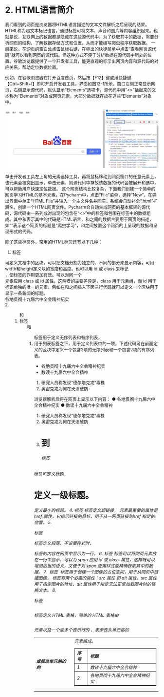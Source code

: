 # 2. HTML语言简介

我们看到的网页是浏览器将HTML语言描述的文本文件解析之后呈现的结果。HTML称为超文本标记语言，通过标签可将文本、声音和图片等内容组织起来。也就是说，互联网上的数据都是隐藏在这些源代码中，为了获取其中的数据，需要分析网页的结构，了解数据存储方式和位置，从而才能编写爬虫程序获取数据。
一般来说，在网页的空白处点击鼠标右键，在弹出的快捷菜单中点击“查看网页源代码”就可以看到网页的源代码。但这种方式不便于分析数据在源代码中所处的位置。谷歌浏览器提供了一个开发者工具，能更直观的标示出网页内容和源代码的对应关系，帮助定位数据位置。

例如，在谷歌浏览器在打开百度首页，然后按【F12】键或用快捷键【Ctrl+Shift+l】即可开启开发者工具，界面如图12-1所示。窗口左侧正常显示网页，右侧显示源代码，默认显示“Elements”选项卡，源代码中用“<>”括起来的文本称为“Elements”对象或网页元素，大部分数据就存放在这些“Elements”对象中。

![](./数据集/爬虫百度首页0.jpg)

单击开发者工具左上角的元素选择工具，再将鼠标移动到网页窗口的任意元素上，该元素会被突出显示，单击元素，则源代码中存放该数据的代码会被展开和选中，可以帮助用户快速定位数据。
这个网页结构比较复杂，下面我们创建一个简单的网页学习HTML的基本元素。在Pycharm中，点击“File”菜单，选择“New”，在弹出界面中单击“HTML File”并输入一个主文件名并回车，系统会自动补全“.html”扩展名，创建一个HTML网页文件。Pycharm会自动生成网页的基本框架的源代码，源代码由一系列成对出现的包含在“<>”中的标签和包围在标签中的数据组成。其中<html>和</html>表示其中的代码是HTML语言，<head>和</head>之间的数据主要用于网页的描述，如“<title>爬虫练习</title>”表示这个网页的标题是“爬虫学习”，<body>和</body>之间放置这个网页的上呈现的数据和呈现形式的代码。

<!DOCTYPE html>              <!--网页声明，告诉浏览器用html规范解释当前文档-->
<html lang="en">             <!--声明这是一个HTML文档-->
<head>                       <!--定义文档头部-->
    <meta charset="UTF-8">   <!--描述文档属性-->
    <title>爬虫练习</title>   <!--定义文档标题-->
</head>                      <!--文档头部结束标签-->
<body>                       <!--定义文档主体，包含文档所有内容-->

</body>                      <!--文档主体结束标签-->
</html>                      <!--HTML文档结束标签-->

除了这些标签外，常用的HTML标签还有以下几种：
1. <div>标签
<div> 可定义文档中的区块，可以把文档分割为独立的、不同的部分来显示内容，可用width和height定义块的宽度和高度。也可以用 id 或 class 来标记 <div>，使标签的作用更加有效。可以对同一个 <div> 元素应用 class 或 id 属性。这两者的主要差异是，class 用于元素组，而 id 用于标识单独的唯一的元素。例如在<body>和</body>之间插入下面三行代码就可以定义一个区块用于显示一条新闻的标题。

<!--定义一个区块-->
<div class="hot-news-wrapper">
  <span class="title-content-title">各地贯彻十九届六中全会精神纪实</span>
</div>
2. <ul><ol>和<li>标签<ul>和<ol>标签用于定义无序列表和有序列表，<li>用于列表标签之下，用于定义列表中的一项。下述代码可在前面定义的区块中定义一个包含2项的无序列表和一个包含2项的有序列表。
<div class="hot-news-wrapper">
    <ul>  <!--定义一个无序列表-->
        <li><span class="title-content-title">各地贯彻十九届六中全会精神纪实</span></li>
        <li><span class="title-content-title">数读十九届六中全会精神</span></li>
    </ul>
    <ol>  <!--定义一个有序列表-->
        <li><span class="title-content-title">研究人员称发现“德尔塔克戎”毒株</span></li>
        <li><span class="title-content-title">奥密克戎为何在天津破防</span></li>
    </ol>
</div>

浏览器解析后将在网页上显示以下内容：
● 各地贯彻十九届六中全会精神纪实
● 数读十九届六中全会精神
1. 研究人员称发现“德尔塔克戎”毒株
2. 奥密克戎为何在天津破防
3. <h1> 到 <h6> 标签
 <h> 标签可定义标题，<h1> 定义一级标题。<h6> 定义最小的标题。
4. <a> 标签
<a> 标签定义超链接，<a> 元素最重要的属性是 href 属性，它指示链接的目标，用于从一网页链接到href 指定的位置。
5. <p>标签
<p> 标签定义段落，不设置样式时，<p>标签的内容在网页中显示为一行。
6. <span>标签
<span>标签可以将网页元素放在一行中显示，可以为 span 应用 id 或 class 属性，这样既可以增加适当的语义，又便于对 span 应用样式或精确获取其中的数据。
7. <img> 标签
<img> 标签用于创建一个图像的占位空间，用于从网页中链接图像，<img> 标签有两个必需的属性：src 属性 和 alt 属性。src 属性用于指定图片的地址，alt 属性用于指定无法正常加载图片时的替换文本。
8.<table> 标签
<table> 标签定义 HTML 表格，简单的 HTML 表格由 <table> 元素以及一个或多个表示行的 <tr>、表示表头单元格的<th> 或标准单元格的的<td> 元素组成。

<table border="1">
    <tr>
        <th>序号</th>
        <th>标题</th>
    </tr>
    <tr>
        <td>1</td>
        <td>数读十九届六中全会精神</td>
    </tr>
    <tr>
        <td>2</td>
        <td>各地贯彻十九届六中全会精神纪实</td>
    </tr>
</table>
